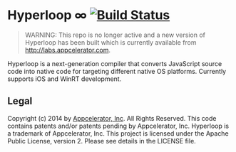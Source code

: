 # Hyperloop ∞ [![Build Status](https://travis-ci.org/appcelerator/hyperloop.png)](https://travis-ci.org/appcelerator/hyperloop)

> WARNING: This repo is no longer active and a new version of Hyperloop has been built which is currently available from http://labs.appcelerator.com.  

Hyperloop is a next-generation compiler that converts JavaScript source code into native code for targeting different native OS platforms. Currently supports iOS and WinRT development.

## Legal

Copyright (c) 2014 by [Appcelerator, Inc](http://www.appcelerator.com). All Rights Reserved.
This code contains patents and/or patents pending by Appcelerator, Inc.
Hyperloop is a trademark of Appcelerator, Inc.
This project is licensed under the Apache Public License, version 2.  Please see details in the LICENSE file.

